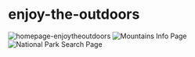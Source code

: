 # enjoy-the-outdoors
![homepage-enjoytheoutdoors](https://github.com/becky-bio/enjoy-the-outdoors/assets/146960612/0c06730c-d183-45c6-b301-1edd2541c7e9)
![Mountains Info Page](https://github.com/becky-bio/enjoy-the-outdoors/assets/146960612/fb11d7c0-c9d8-44ae-88b7-6bd9bde607fb)
![National Park Search Page](https://github.com/becky-bio/enjoy-the-outdoors/assets/146960612/06b76166-fd69-4a87-8f6e-71dcda89f7d0)
